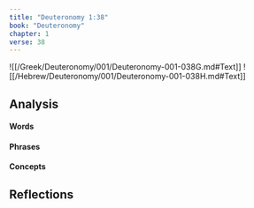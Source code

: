 ```yaml
---
title: "Deuteronomy 1:38"
book: "Deuteronomy"
chapter: 1
verse: 38
---
```

![[/Greek/Deuteronomy/001/Deuteronomy-001-038G.md#Text]]
![[/Hebrew/Deuteronomy/001/Deuteronomy-001-038H.md#Text]]

## Analysis

#### Words

#### Phrases

#### Concepts

## Reflections
